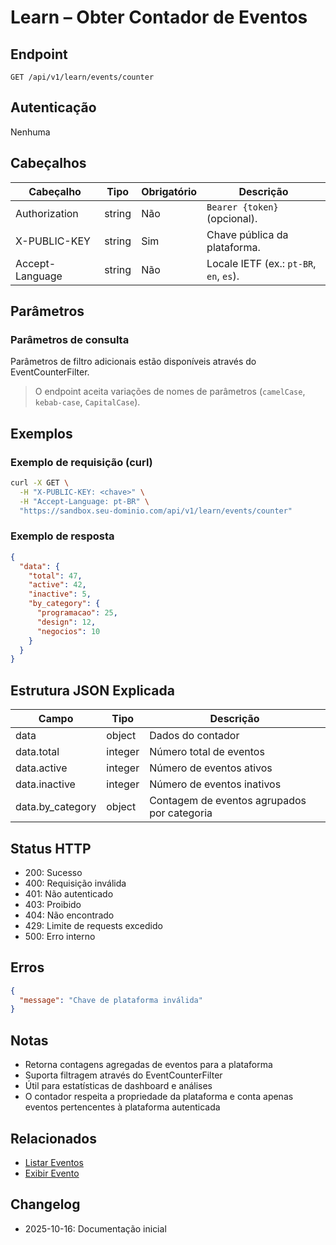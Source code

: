 # Learn – Obter Contador de Eventos

## Endpoint

```
GET /api/v1/learn/events/counter
```

## Autenticação

Nenhuma

## Cabeçalhos

| Cabeçalho       | Tipo   | Obrigatório | Descrição |
| --------------- | ------ | ----------- | --------- |
| Authorization   | string | Não         | `Bearer {token}` (opcional). |
| X-PUBLIC-KEY    | string | Sim         | Chave pública da plataforma. |
| Accept-Language | string | Não         | Locale IETF (ex.: `pt-BR`, `en`, `es`). |

## Parâmetros

### Parâmetros de consulta

Parâmetros de filtro adicionais estão disponíveis através do EventCounterFilter.

> O endpoint aceita variações de nomes de parâmetros (`camelCase`, `kebab-case`, `CapitalCase`).

## Exemplos

### Exemplo de requisição (curl)

```bash
curl -X GET \
  -H "X-PUBLIC-KEY: <chave>" \
  -H "Accept-Language: pt-BR" \
  "https://sandbox.seu-dominio.com/api/v1/learn/events/counter"
```

### Exemplo de resposta

```json
{
  "data": {
    "total": 47,
    "active": 42,
    "inactive": 5,
    "by_category": {
      "programacao": 25,
      "design": 12,
      "negocios": 10
    }
  }
}
```

## Estrutura JSON Explicada

| Campo                  | Tipo    | Descrição |
| ---------------------- | ------- | --------- |
| data                   | object  | Dados do contador |
| data.total             | integer | Número total de eventos |
| data.active            | integer | Número de eventos ativos |
| data.inactive          | integer | Número de eventos inativos |
| data.by_category       | object  | Contagem de eventos agrupados por categoria |

## Status HTTP

- 200: Sucesso
- 400: Requisição inválida
- 401: Não autenticado
- 403: Proibido
- 404: Não encontrado
- 429: Limite de requests excedido
- 500: Erro interno

## Erros

```json
{
  "message": "Chave de plataforma inválida"
}
```

## Notas

- Retorna contagens agregadas de eventos para a plataforma
- Suporta filtragem através do EventCounterFilter
- Útil para estatísticas de dashboard e análises
- O contador respeita a propriedade da plataforma e conta apenas eventos pertencentes à plataforma autenticada

## Relacionados

- [Listar Eventos](./EventIndex.md)
- [Exibir Evento](./EventShow.md)

## Changelog

- 2025-10-16: Documentação inicial
